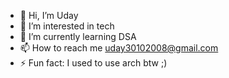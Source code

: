 - 👋 Hi, I’m Uday
- 👀 I’m interested in tech
- 🌱 I’m currently learning DSA
- 📫 How to reach me uday30102008@gmail.com
- ⚡ Fun fact: I used to use arch btw ;)

<!---
udaayy/udaayy is a ✨ special ✨ repository because its `README.md` (this file) appears on your GitHub profile.
You can click the Preview link to take a look at your changes.
--->

